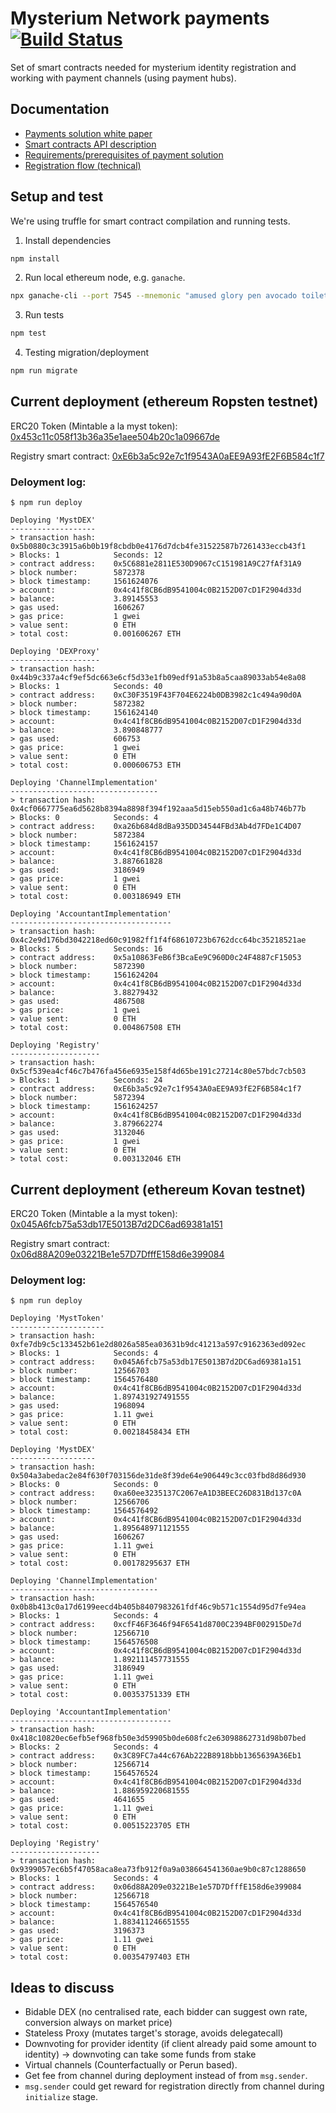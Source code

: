 # Mysterium Network payments [![Build Status](https://travis-ci.com/mysteriumnetwork/payments-smart-contracts.svg?token=t9FwiYsxwDxkJWnSMpfr&branch=master)](https://travis-ci.com/mysteriumnetwork/payments-smart-contracts)

Set of smart contracts needed for mysterium identity registration and working with payment channels (using payment hubs).

## Documentation

* [Payments solution white paper](docs/paper/accountant-pattern.pdf)
* [Smart contracts API description](docs/smart-contracts.md)
* [Requirements/prerequisites of payment solution](docs/prerequisites.md)
* [Registration flow (technical)](docs/registration-flow.md)

## Setup and test

We're using truffle for smart contract compilation and running tests.

1. Install dependencies

```bash
npm install
```

2. Run local ethereum node, e.g. `ganache`.

```bash
npx ganache-cli --port 7545 --mnemonic "amused glory pen avocado toilet dragon entry kitchen cliff retreat canyon danger"
```

3. Run tests

```bash
npm test
```

4. Testing migration/deployment
```bash
npm run migrate
```

## Current deployment (ethereum Ropsten testnet)

ERC20 Token (Mintable a la myst token): [0x453c11c058f13b36a35e1aee504b20c1a09667de](https://ropsten.etherscan.io/address/0x453c11c058f13b36a35e1aee504b20c1a09667de)

Registry smart contract:
[0xE6b3a5c92e7c1f9543A0aEE9A93fE2F6B584c1f7](https://ropsten.etherscan.io/address/0xe6b3a5c92e7c1f9543a0aee9a93fe2f6b584c1f7)

### Deloyment log:

    $ npm run deploy

    Deploying 'MystDEX'
    -------------------
    > transaction hash:     0x5b0880c3c3915a6b0b19f8cbdb0e4176d7dcb4fe31522587b7261433eccb43f1
    > Blocks: 1            Seconds: 12
    > contract address:    0x5C6881e2811E530D9067cC151981A9C27fAf31A9
    > block number:        5872378
    > block timestamp:     1561624076
    > account:             0x4c41f8CB6dB9541004c0B2152D07cD1F2904d33d
    > balance:             3.89145553
    > gas used:            1606267
    > gas price:           1 gwei
    > value sent:          0 ETH
    > total cost:          0.001606267 ETH

    Deploying 'DEXProxy'
    --------------------
    > transaction hash:     0x44b9c337a4cf9ef5dc663e6cf5d33e1fb09edf91a53b8a5caa89033ab54e8a08
    > Blocks: 1            Seconds: 40
    > contract address:    0xC30F3519F43F704E6224b0DB3982c1c494a90d0A
    > block number:        5872382
    > block timestamp:     1561624140
    > account:             0x4c41f8CB6dB9541004c0B2152D07cD1F2904d33d
    > balance:             3.890848777
    > gas used:            606753
    > gas price:           1 gwei
    > value sent:          0 ETH
    > total cost:          0.000606753 ETH

    Deploying 'ChannelImplementation'
    ---------------------------------
    > transaction hash:     0x4cf0667775ea6d5628b8394a8898f394f192aaa5d15eb550ad1c6a48b746b77b
    > Blocks: 0            Seconds: 4
    > contract address:    0xa26b684d8dBa935DD34544FBd3Ab4d7FDe1C4D07
    > block number:        5872384
    > block timestamp:     1561624157
    > account:             0x4c41f8CB6dB9541004c0B2152D07cD1F2904d33d
    > balance:             3.887661828
    > gas used:            3186949
    > gas price:           1 gwei
    > value sent:          0 ETH
    > total cost:          0.003186949 ETH

    Deploying 'AccountantImplementation'
    ------------------------------------
    > transaction hash:     0x4c2e9d176bd3042218ed60c91982ff1f4f68610723b6762dcc64bc35218521ae
    > Blocks: 5            Seconds: 16
    > contract address:    0x5a10863FeB6f3BcaEe9C960D0c24F4887cF15053
    > block number:        5872390
    > block timestamp:     1561624204
    > account:             0x4c41f8CB6dB9541004c0B2152D07cD1F2904d33d
    > balance:             3.88279432
    > gas used:            4867508
    > gas price:           1 gwei
    > value sent:          0 ETH
    > total cost:          0.004867508 ETH

    Deploying 'Registry'
    --------------------
    > transaction hash:     0x5cf539ea4cf46c7b476fa456e6935e158f4d65be191c27214c80e57bdc7cb503
    > Blocks: 1            Seconds: 24
    > contract address:    0xE6b3a5c92e7c1f9543A0aEE9A93fE2F6B584c1f7
    > block number:        5872394
    > block timestamp:     1561624257
    > account:             0x4c41f8CB6dB9541004c0B2152D07cD1F2904d33d
    > balance:             3.879662274
    > gas used:            3132046
    > gas price:           1 gwei
    > value sent:          0 ETH
    > total cost:          0.003132046 ETH

## Current deployment (ethereum Kovan testnet)
ERC20 Token (Mintable a la myst token): [0x045A6fcb75a53db17E5013B7d2DC6ad69381a151](https://kovan.etherscan.io/address/0x045A6fcb75a53db17E5013B7d2DC6ad69381a151)

Registry smart contract:
[0x06d88A209e03221Be1e57D7DfffE158d6e399084](https://kovan.etherscan.io/address/0x06d88A209e03221Be1e57D7DfffE158d6e399084)

### Deloyment log:

    $ npm run deploy

    Deploying 'MystToken'
    ---------------------
    > transaction hash:    0xfe7db9c5c133452b61e2d8026a585ea03631b9dc41213a597c9162363ed092ec
    > Blocks: 1            Seconds: 4
    > contract address:    0x045A6fcb75a53db17E5013B7d2DC6ad69381a151
    > block number:        12566703
    > block timestamp:     1564576480
    > account:             0x4c41f8CB6dB9541004c0B2152D07cD1F2904d33d
    > balance:             1.897431927491555
    > gas used:            1968094
    > gas price:           1.11 gwei
    > value sent:          0 ETH
    > total cost:          0.00218458434 ETH

    Deploying 'MystDEX'
    -------------------
    > transaction hash:    0x504a3abedac2e84f630f703156de31de8f39de64e906449c3cc03fbd8d86d930
    > Blocks: 0            Seconds: 0
    > contract address:    0xa60ee3235137C2067eA1D3BEEC26D831Bd137c0A
    > block number:        12566706
    > block timestamp:     1564576492
    > account:             0x4c41f8CB6dB9541004c0B2152D07cD1F2904d33d
    > balance:             1.895648971121555
    > gas used:            1606267
    > gas price:           1.11 gwei
    > value sent:          0 ETH
    > total cost:          0.00178295637 ETH

    Deploying 'ChannelImplementation'
    ---------------------------------
    > transaction hash:    0x0b8b413c0a17d6199eecd4b405b8407983261fdf46c9b571c1554d95d7fe94ea
    > Blocks: 1            Seconds: 4
    > contract address:    0xcfF46F3646f94F6541d8700C2394BF002915De7d
    > block number:        12566710
    > block timestamp:     1564576508
    > account:             0x4c41f8CB6dB9541004c0B2152D07cD1F2904d33d
    > balance:             1.892111457731555
    > gas used:            3186949
    > gas price:           1.11 gwei
    > value sent:          0 ETH
    > total cost:          0.00353751339 ETH

    Deploying 'AccountantImplementation'
    ------------------------------------
    > transaction hash:    0x418c10820ec6efb5ef968fb50e3d59905b0de608fc2e63098862731d98b07bed
    > Blocks: 2            Seconds: 4
    > contract address:    0x3C89FC7a44c676Ab222B8918bbb1365639A36Eb1
    > block number:        12566714
    > block timestamp:     1564576524
    > account:             0x4c41f8CB6dB9541004c0B2152D07cD1F2904d33d
    > balance:             1.886959220681555
    > gas used:            4641655
    > gas price:           1.11 gwei
    > value sent:          0 ETH
    > total cost:          0.00515223705 ETH

    Deploying 'Registry'
    --------------------
    > transaction hash:    0x9399057ec6b5f47058aca8ea73fb912f0a9a038664541360ae9b0c87c1288650
    > Blocks: 1            Seconds: 4
    > contract address:    0x06d88A209e03221Be1e57D7DfffE158d6e399084
    > block number:        12566718
    > block timestamp:     1564576540
    > account:             0x4c41f8CB6dB9541004c0B2152D07cD1F2904d33d
    > balance:             1.883411246651555
    > gas used:            3196373
    > gas price:           1.11 gwei
    > value sent:          0 ETH
    > total cost:          0.00354797403 ETH

## Ideas to discuss

* Bidable DEX (no centralised rate, each bidder can suggest own rate, conversion always on market price)
* Stateless Proxy (mutates target's storage, avoids delegatecall)
* Downvoting for provider identity (if client already paid some amount to identity) -> downvoting can take some funds from stake
* Virtual channels (Counterfactually or Perun based).
* Get fee from channel during deployment instead of from `msg.sender`.
* `msg.sender` could get reward for registration directly from channel during `initialize` stage.
